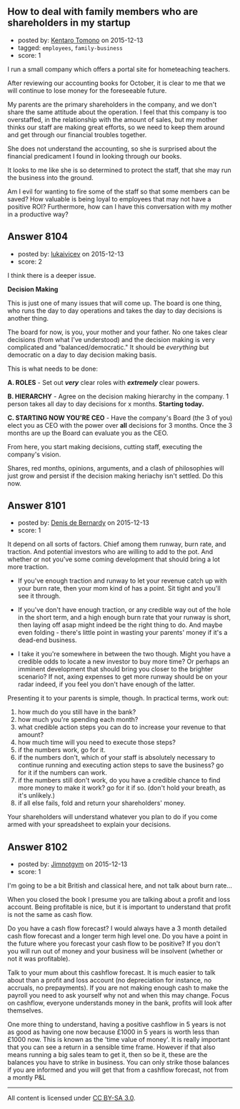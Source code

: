 ## How to deal with family members who are shareholders in my startup

- posted by: [Kentaro Tomono](https://stackexchange.com/users/5267292/kentaro-tomono) on 2015-12-13
- tagged: `employees`, `family-business`
- score: 1

I run a small company which offers a portal site for hometeaching teachers.

After reviewing our accounting books for October, it is clear to me that we will continue to lose money for the foreseeable future.

My parents are the primary shareholders in the company, and we don't share the same attitude about the operation. I feel that this company is too overstaffed, in the relationship with the amount of sales, but my mother thinks our staff are making great efforts, so we need to keep them around and get through our financial troubles together.

She does not understand the accounting, so she is surprised about the financial predicament I found in looking through our books.

It looks to me like she is so determined to protect the staff, that she may run the business into the ground.

Am I evil for wanting to fire some of the staff so that some members can be saved? How valuable is being loyal to employees that may not have a positive ROI? Furthermore, how can I have this conversation with my mother in a productive way?


## Answer 8104

- posted by: [lukaivicev](https://stackexchange.com/users/5245413/lukaivicev) on 2015-12-13
- score: 2

I think there is a deeper issue. 

**Decision Making** 

This is just one of many issues that will come up. The board is one thing, who runs the day to day operations and takes the day to day decisions is another thing. 

The board for now, is you, your mother and your father. No one takes clear decisions (from what I've understood) and the decision making is very complicated and "balanced/democratic." It should be *everything* but democratic on a day to day decision making basis. 

This is what needs to be done: 

**A. ROLES** - Set out ***very*** clear roles with ***extremely*** clear powers.  

**B. HIERARCHY** - Agree on the decision making hierarchy in the company. 1 person takes all day to day decisions for x months. **Starting today.**

**C. STARTING NOW YOU'RE CEO** - Have the company's Board (the 3 of you) elect you as CEO with the power over **all** decisions for 3 months. Once the 3 months are up the Board can evaluate you as the CEO. 

From here, you start making decisions, cutting staff, executing the company's vision.  

Shares, red months, opinions, arguments, and a clash of philosophies will just grow and persist if the decision making heriachy isn't settled. Do this now. 


## Answer 8101

- posted by: [Denis de Bernardy](https://stackexchange.com/users/182468/denis-de-bernardy) on 2015-12-13
- score: 1

It depend on all sorts of factors. Chief among them runway, burn rate, and traction. And potential investors who are willing to add to the pot. And whether or not you've some coming development that should bring a lot more traction.

* If you've enough traction and runway to let your revenue catch up with your burn rate, then your mom kind of has a point. Sit tight and you'll see it through.

* If you've don't have enough traction, or any credible way out of the hole in the short term, and a high enough burn rate that your runway is short, then laying off asap might indeed be the right thing to do. And maybe even folding - there's little point in wasting your parents' money if it's a dead-end business.

* I take it you're somewhere in between the two though. Might you have a credible odds to locate a new investor to buy more time? Or perhaps an imminent development that should bring you closer to the brighter scenario? If not, axing expenses to get more runway should be on your radar indeed, if you feel you don't have enough of the latter.

Presenting it to your parents is simple, though. In practical terms, work out:

1. how much do you still have in the bank?
2. how much you're spending each month?
3. what credible action steps you can do to increase your revenue to that amount?
4. how much time will you need to execute those steps?
5. if the numbers work, go for it.
6. if the numbers don't, which of your staff is absolutely necessary to continue running and executing action steps to save the business? go for it if the numbers can work.
7. if the numbers still don't work, do you have a credible chance to find more money to make it work? go for it if so. (don't hold your breath, as it's unlikely.)
8. if all else fails, fold and return your shareholders' money.

Your shareholders will understand whatever you plan to do if you come armed with your spreadsheet to explain your decisions.


## Answer 8102

- posted by: [Jimnotgym](https://stackexchange.com/users/7461839/jimnotgym) on 2015-12-13
- score: 1

I'm going to be a bit British and classical here, and not talk about burn rate...

When you closed the book I presume you are talking about a profit and loss account. Being profitable is nice, but it is important to understand that profit is not the same as cash flow.

Do you have a cash flow forecast? I would always have a 3 month detailed cash flow forecast and a longer term high level one. Do you have a point in the future where you forecast your cash flow to be positive? If you don't you will run out of money and your business will be insolvent (whether or not it was profitable).

Talk to your mum about this cashflow forecast. It is much easier to talk about than a profit and loss account (no depreciation for instance, no accruals, no prepayments). If you are not making enough cash to make the payroll you need to ask yourself why not and when this may change. Focus on cashflow, everyone understands money in the bank, profits will look after themselves. 

One more thing to understand, having a positive cashflow in 5 years is not as good as having one now because £1000 in 5 years is worth less than £1000 now. This is known as the 'time value of money'. It is really important that you can see a return in a sensible time frame. However if that also means running a big sales team to get it, then so be it, these are the balances you have to strike in business. You can only strike those balances if you are informed and you will get that from a cashflow forecast, not from a montly P&L 





---

All content is licensed under [CC BY-SA 3.0](https://creativecommons.org/licenses/by-sa/3.0/).
